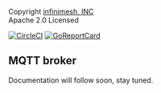 Copyright [infinimesh, INC](http://infinimesh.io)\
Apache 2.0 Licensed 

[![CircleCI](https://circleci.com/gh/infinimesh/mqtt-go/tree/master.svg?style=svg)](https://circleci.com/gh/infinimesh/mqtt-go/tree/master) 
[![GoReportCard](https://goreportcard.com/badge/github.com/infinimesh/mqtt-go)](https://goreportcard.com/report/github.com/infinimesh/mqtt-go) 

## MQTT broker
Documentation will follow soon, stay tuned.
